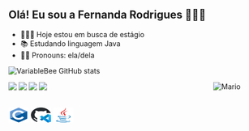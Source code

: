 ## Olá! Eu sou a Fernanda Rodrigues 👩🏻‍💻
- 👩🏻‍💻 Hoje estou em busca de estágio
- 📚 Estudando linguagem Java
- 👩🏻 Pronouns: ela/dela

  
![VariableBee GitHub stats](https://github-readme-stats.vercel.app/api?username=fernanda2533&show_icons=true&theme=synthwave)


<img align="right" alt="Mario" height="100" width="100" src="https://i.pinimg.com/originals/f0/86/bf/f086bf3d490cddd0c739f002fd993d5c.gif">


  <a href="https://instagram.com/fherodriguess_" target="_blank"><img src="https://img.shields.io/badge/-Instagram-%23E4405F?style=for-the-badge&logo=instagram&logoColor=white" target="_blank"></a>
 <a href="https://discord.gg/codnanda" target="_blank"><img src="https://img.shields.io/badge/Discord-7289DA?style=for-the-badge&logo=discord&logoColor=white" target="_blank"></a> 
  <a href = "mailto:fernandavic253@gmail.com"><img src="https://img.shields.io/badge/-Gmail-%23333?style=for-the-badge&logo=gmail&logoColor=white" target="_blank"></a>
  <a href="https://www.linkedin.com/in/engfernandarodrigues?utm_source=share&utm_campaign=share_via&utm_content=profile&utm_medium=ios_app" target="_blank"><img src="https://img.shields.io/badge/-LinkedIn-%230077B5?style=for-the-badge&loglinkedin&logoColor=white" target="_blank"></a> 
  
<div style="display: inline_block"><br>
  <img align="center" alt="Fernanda-C" height="30" width="40"
src="https://raw.githubusercontent.com/devicons/devicon/master/icons/c/c-original.svg">
   <img align="center" alt="Fernanda-git" height="30" width="40"
src="https://raw.githubusercontent.com/devicons/devicon/master/icons/githubcodespaces/githubcodespaces-original.svg">
<img align="center" alt="Fernanda-Java" height="30" width="40" src="https://raw.githubusercontent.com/devicons/devicon/master/icons/java/java-original.svg">

               
</div>   


          
